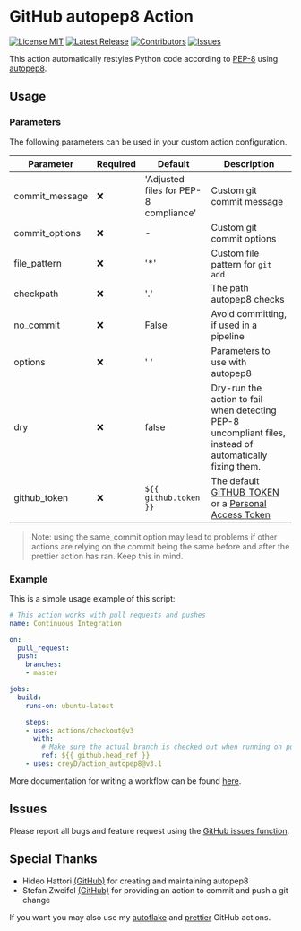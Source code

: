 # GitHub autopep8 Action

[![License MIT](https://img.shields.io/github/license/creyD/autopep8_action)](https://github.com/creyD/autopep8_action/blob/master/LICENSE)
[![Latest Release](https://img.shields.io/github/v/release/creyD/autopep8_action)](https://github.com/creyD/autopep8_action/releases)
[![Contributors](https://img.shields.io/github/contributors-anon/creyD/autopep8_action)](https://github.com/creyD/autopep8_action/graphs/contributors)
[![Issues](https://img.shields.io/github/issues/creyD/autopep8_action)](https://github.com/creyD/autopep8_action/issues)

This action automatically restyles Python code according to [PEP-8](https://www.python.org/dev/peps/pep-0008/) using  [autopep8](https://github.com/hhatto/autopep8).

## Usage
### Parameters

The following parameters can be used in your custom action configuration.

| Parameter | Required | Default | Description |
| - | - | - | - |
| commit_message | :x: | 'Adjusted files for PEP-8 compliance' | Custom git commit message |
| commit_options | :x: | - | Custom git commit options |
| file_pattern | :x: | '&ast;' | Custom file pattern for `git add` |
| checkpath | :x: | '.' | The path autopep8 checks |
| no_commit | :x: | False | Avoid committing, if used in a pipeline |
| options | :x: | ' ' | Parameters to use with autopep8 |
| dry | :x: | false | Dry-run the action to fail when detecting PEP-8 uncompliant files, instead of automatically fixing them. |
| github_token | :x: | `${{ github.token }}` | The default [GITHUB_TOKEN](https://docs.github.com/en/actions/reference/authentication-in-a-workflow#about-the-github_token-secret) or a [Personal Access Token](https://docs.github.com/en/github/authenticating-to-github/keeping-your-account-and-data-secure/creating-a-personal-access-token)

> Note: using the same_commit option may lead to problems if other actions are relying on the commit being the same before and after the prettier action has ran. Keep this in mind.

### Example

This is a simple usage example of this script:

```yaml
# This action works with pull requests and pushes
name: Continuous Integration

on:
  pull_request:
  push:
    branches:
    - master

jobs:
  build:
    runs-on: ubuntu-latest

    steps:
    - uses: actions/checkout@v3
      with:
        # Make sure the actual branch is checked out when running on pull requests
        ref: ${{ github.head_ref }}
    - uses: creyD/action_autopep8@v3.1
```

More documentation for writing a workflow can be found [here](https://help.github.com/en/actions/automating-your-workflow-with-github-actions/workflow-syntax-for-github-actions).

## Issues

Please report all bugs and feature request using the [GitHub issues function](https://github.com/creyD/autopep8_action/issues/new).

## Special Thanks

- Hideo Hattori [(GitHub)](https://github.com/hhatto) for creating and maintaining autopep8
- Stefan Zweifel [(GitHub)](https://github.com/stefanzweifel) for providing an action to commit and push a git change


If you want you may also use my [autoflake](https://github.com/creyD/autoflake_action) and [prettier](https://github.com/creyD/prettier_action) GitHub actions.
